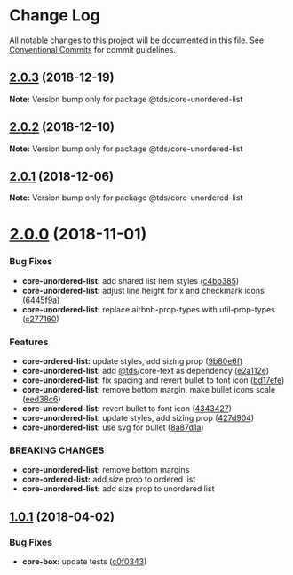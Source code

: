 # Change Log

All notable changes to this project will be documented in this file.
See [Conventional Commits](https://conventionalcommits.org) for commit guidelines.

<a name="2.0.3"></a>
## [2.0.3](https://github.com/telusdigital/tds/compare/@tds/core-unordered-list@2.0.2...@tds/core-unordered-list@2.0.3) (2018-12-19)




**Note:** Version bump only for package @tds/core-unordered-list

<a name="2.0.2"></a>
## [2.0.2](https://github.com/telusdigital/tds/compare/@tds/core-unordered-list@2.0.1...@tds/core-unordered-list@2.0.2) (2018-12-10)




**Note:** Version bump only for package @tds/core-unordered-list

<a name="2.0.1"></a>
## [2.0.1](https://github.com/telusdigital/tds/compare/@tds/core-unordered-list@2.0.0...@tds/core-unordered-list@2.0.1) (2018-12-06)




**Note:** Version bump only for package @tds/core-unordered-list

<a name="2.0.0"></a>
# [2.0.0](https://github.com/telusdigital/tds/compare/@tds/core-unordered-list@1.0.1...@tds/core-unordered-list@2.0.0) (2018-11-01)


### Bug Fixes

* **core-unordered-list:** add shared list item styles ([c4bb385](https://github.com/telusdigital/tds/commit/c4bb385))
* **core-unordered-list:** adjust line height for x and checkmark icons ([6445f9a](https://github.com/telusdigital/tds/commit/6445f9a))
* **core-unordered-list:** replace airbnb-prop-types with util-prop-types ([c277160](https://github.com/telusdigital/tds/commit/c277160))


### Features

* **core-ordered-list:** update styles, add sizing prop ([9b80e6f](https://github.com/telusdigital/tds/commit/9b80e6f))
* **core-unordered-list:** add [@tds](https://github.com/tds)/core-text as dependency ([e2a112e](https://github.com/telusdigital/tds/commit/e2a112e))
* **core-unordered-list:** fix spacing and revert bullet to font icon ([bd17efe](https://github.com/telusdigital/tds/commit/bd17efe))
* **core-unordered-list:** remove bottom margin, make bullet icons scale ([eed38c6](https://github.com/telusdigital/tds/commit/eed38c6))
* **core-unordered-list:** revert bullet to font icon ([4343427](https://github.com/telusdigital/tds/commit/4343427))
* **core-unordered-list:** update styles, add sizing prop ([427d904](https://github.com/telusdigital/tds/commit/427d904))
* **core-unordered-list:** use svg for bullet ([8a87d1a](https://github.com/telusdigital/tds/commit/8a87d1a))


### BREAKING CHANGES

* **core-unordered-list:** remove bottom margins
* **core-ordered-list:** add size prop to ordered list
* **core-unordered-list:** add size prop to unordered list




<a name="1.0.1"></a>
## [1.0.1](https://github.com/telusdigital/tds/compare/@tds/core-unordered-list@1.0.0...@tds/core-unordered-list@1.0.1) (2018-04-02)


### Bug Fixes

* **core-box:** update tests ([c0f0343](https://github.com/telusdigital/tds/commit/c0f0343))

